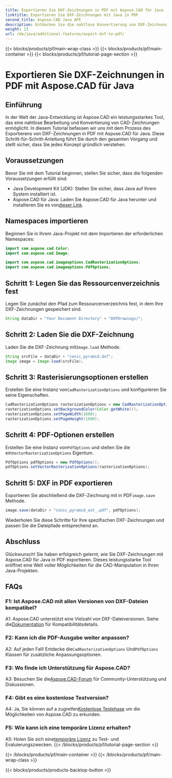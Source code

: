 ```yaml
---
title: Exportieren Sie DXF-Zeichnungen in PDF mit Aspose.CAD für Java
linktitle: Exportieren Sie DXF-Zeichnungen mit Java in PDF
second_title: Aspose.CAD Java API
description: Entdecken Sie die nahtlose Konvertierung von DXF-Zeichnungen in PDF in Java mit Aspose.CAD. Verbessern Sie mühelos Ihren CAD-Workflow.
weight: 13
url: /de/java/additional-features/export-dxf-to-pdf/
---
```


{{< blocks/products/pf/main-wrap-class >}}
{{< blocks/products/pf/main-container >}}
{{< blocks/products/pf/tutorial-page-section >}}

# Exportieren Sie DXF-Zeichnungen in PDF mit Aspose.CAD für Java

## Einführung

In der Welt der Java-Entwicklung ist Aspose.CAD ein leistungsstarkes Tool, das eine nahtlose Bearbeitung und Konvertierung von CAD-Zeichnungen ermöglicht. In diesem Tutorial befassen wir uns mit dem Prozess des Exportierens von DXF-Zeichnungen in PDF mit Aspose.CAD für Java. Diese Schritt-für-Schritt-Anleitung führt Sie durch den gesamten Vorgang und stellt sicher, dass Sie jedes Konzept gründlich verstehen.

## Voraussetzungen

Bevor Sie mit dem Tutorial beginnen, stellen Sie sicher, dass die folgenden Voraussetzungen erfüllt sind:

- Java Development Kit (JDK): Stellen Sie sicher, dass Java auf Ihrem System installiert ist.
-  Aspose.CAD für Java: Laden Sie Aspose.CAD für Java herunter und installieren Sie es von[dieser Link](https://releases.aspose.com/cad/java/).

## Namespaces importieren

Beginnen Sie in Ihrem Java-Projekt mit dem Importieren der erforderlichen Namespaces:

```java
import com.aspose.cad.Color;
import com.aspose.cad.Image;

import com.aspose.cad.imageoptions.CadRasterizationOptions;
import com.aspose.cad.imageoptions.PdfOptions;
```

## Schritt 1: Legen Sie das Ressourcenverzeichnis fest

Legen Sie zunächst den Pfad zum Ressourcenverzeichnis fest, in dem Ihre DXF-Zeichnungen gespeichert sind.

```java
String dataDir = "Your Document Directory" + "DXFDrawings/";
```

## Schritt 2: Laden Sie die DXF-Zeichnung

 Laden Sie die DXF-Zeichnung mit`Image.load` Methode.

```java
String srcFile = dataDir + "conic_pyramid.dxf";
Image image = Image.load(srcFile);
```

## Schritt 3: Rasterisierungsoptionen erstellen

 Erstellen Sie eine Instanz von`CadRasterizationOptions` und konfigurieren Sie seine Eigenschaften.

```java
CadRasterizationOptions rasterizationOptions = new CadRasterizationOptions();
rasterizationOptions.setBackgroundColor(Color.getWhite());
rasterizationOptions.setPageWidth(1600);
rasterizationOptions.setPageHeight(1600);
```

## Schritt 4: PDF-Optionen erstellen

 Erstellen Sie eine Instanz von`PdfOptions` und stellen Sie die ein`VectorRasterizationOptions` Eigentum.

```java
PdfOptions pdfOptions = new PdfOptions();
pdfOptions.setVectorRasterizationOptions(rasterizationOptions);
```

## Schritt 5: DXF in PDF exportieren

 Exportieren Sie abschließend die DXF-Zeichnung mit in PDF`image.save` Methode.

```java
image.save(dataDir + "conic_pyramid_out_.pdf", pdfOptions);
```

Wiederholen Sie diese Schritte für Ihre spezifischen DXF-Zeichnungen und passen Sie die Dateipfade entsprechend an.

## Abschluss

Glückwunsch! Sie haben erfolgreich gelernt, wie Sie DXF-Zeichnungen mit Aspose.CAD für Java in PDF exportieren. Dieses leistungsstarke Tool eröffnet eine Welt voller Möglichkeiten für die CAD-Manipulation in Ihren Java-Projekten.

## FAQs

### F1: Ist Aspose.CAD mit allen Versionen von DXF-Dateien kompatibel?

 A1: Aspose.CAD unterstützt eine Vielzahl von DXF-Dateiversionen. Siehe die[Dokumentation](https://reference.aspose.com/cad/java/) für Kompatibilitätsdetails.

### F2: Kann ich die PDF-Ausgabe weiter anpassen?

 A2: Auf jeden Fall! Entdecke die`CadRasterizationOptions` Und`PdfOptions` Klassen für zusätzliche Anpassungsoptionen.

### F3: Wo finde ich Unterstützung für Aspose.CAD?

 A3: Besuchen Sie die[Aspose.CAD-Forum](https://forum.aspose.com/c/cad/19) für Community-Unterstützung und Diskussionen.

### F4: Gibt es eine kostenlose Testversion?

 A4: Ja, Sie können auf a zugreifen[Kostenlose Testphase](https://releases.aspose.com/) um die Möglichkeiten von Aspose.CAD zu erkunden.

### F5: Wie kann ich eine temporäre Lizenz erhalten?

 A5: Holen Sie sich eine[temporäre Lizenz](https://purchase.aspose.com/temporary-license/) zu Test- und Evaluierungszwecken.
{{< /blocks/products/pf/tutorial-page-section >}}

{{< /blocks/products/pf/main-container >}}
{{< /blocks/products/pf/main-wrap-class >}}

{{< blocks/products/products-backtop-button >}}
